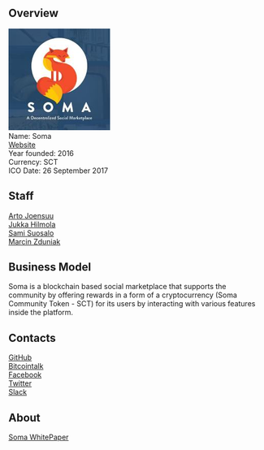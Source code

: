 ## Overview
![ logo](../projects/logo/soma.jpeg)  
Name: Soma  
[Website](https://soma.co/)  
Year founded: 2016  
Currency: SCT  
ICO Date: 26 September 2017  
## Staff
[Arto Joensuu](../people/arto_joensuu.md)  
[Jukka Hilmola](../people/jukka_hilmola.md)  
[Sami Suosalo](../people/sami_suosalo.md)  
[Marcin Zduniak](../people/marcin_zduniak.md)  
## Business Model
Soma is a blockchain based social marketplace that supports the community by offering rewards in a form of a cryptocurrency (Soma Community Token - SCT) for its users by interacting
with various features inside the platform.
## Contacts
[GitHub](https://github.com/Soma-co)  
[Bitcointalk](https://bitcointalk.org/index.php?topic=2029648.0)   
[Facebook](https://www.facebook.com/socialmarketapp/)   
[Twitter](https://twitter.com/SomaToken)   
[Slack](https://soma.slack.com/)  
## About
[Soma WhitePaper](https://soma.co/wp-content/uploads/2017/07/soma_whitepaper_v_4.pdf)
